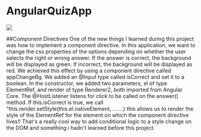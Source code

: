 # AngularQuizApp

![](https://github.com/JWoltjen/Angular-QuizApp/blob/main/quizAppRecording.gif)


##Component Directives
One of the new things I learned during this project was how to implement a component directive. In this application, we want to change the css properties of the options depending on whether the user selects the right or wrong answer. If the answer is correct, the background will be displayed as green. If incorrect, the background will be displayed as red. We achieved this effect by using a component directive called appChangeBg. We added an @Input type called isCorrect and set it to a boolean. In the constructor, we added two parameters, el of type ElementRef, and render of type Renderer2, both imported from Angular Core. The @HostListener listens for click to be called on the answer() method. If this.isCorrect is true, we call "this.render.setStyle(this.el.nativeElement, .......) this allows us to render the style of the ElementRef for the element on which the component directive lives!! That's a really cool way to add conditional logic to a style change on the DOM and something i hadn't learned before this project.
